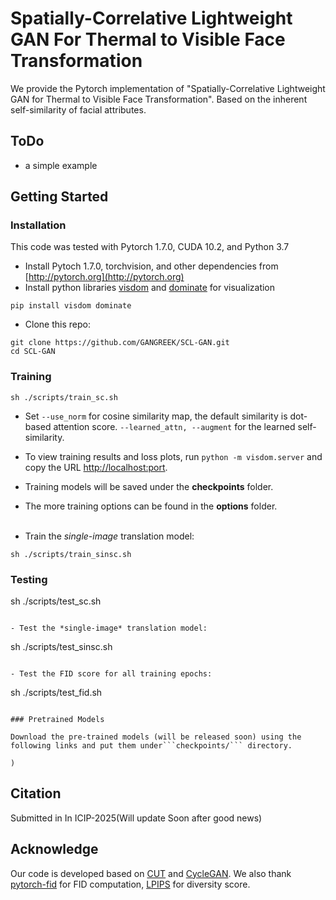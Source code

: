 
# Spatially-Correlative Lightweight GAN For Thermal to Visible Face Transformation



We provide the Pytorch implementation of "Spatially-Correlative Lightweight GAN for Thermal
to Visible Face Transformation". Based on the inherent self-similarity of facial attributes.

## ToDo
- a simple example 

## Getting Started

### Installation
This code was tested with Pytorch 1.7.0, CUDA 10.2, and Python 3.7

- Install Pytoch 1.7.0, torchvision, and other dependencies from [http://pytorch.org](http://pytorch.org)
- Install python libraries [visdom](https://github.com/facebookresearch/visdom) and [dominate](https://github.com/Knio/dominate) for visualization

```
pip install visdom dominate
```
- Clone this repo:

```
git clone https://github.com/GANGREEK/SCL-GAN.git
cd SCL-GAN

```


### Training



```
sh ./scripts/train_sc.sh 
```

- Set ```--use_norm``` for cosine similarity map, the default similarity is dot-based attention score. ```--learned_attn, --augment``` for the learned self-similarity.
- To view training results and loss plots, run ```python -m visdom.server``` and copy the URL [http://localhost:port](http://localhost:port).
- Training models will be saved under the **checkpoints** folder.
- The more training options can be found in the **options** folder.
<br><br>


- Train the *single-image* translation model:

```
sh ./scripts/train_sinsc.sh 
```

### Testing


sh ./scripts/test_sc.sh
```

- Test the *single-image* translation model:

```
sh ./scripts/test_sinsc.sh
```

- Test the FID score for all training epochs:

```
sh ./scripts/test_fid.sh
```

### Pretrained Models

Download the pre-trained models (will be released soon) using the following links and put them under```checkpoints/``` directory.

)
```
## Citation
Submitted in In ICIP-2025(Will update Soon after good news)

## Acknowledge
Our code is developed based on [CUT](https://github.com/taesungp/contrastive-unpaired-translation) and [CycleGAN](https://github.com/junyanz/pytorch-CycleGAN-and-pix2pix). We also thank [pytorch-fid](https://github.com/mseitzer/pytorch-fid) for FID computation,  [LPIPS](https://github.com/richzhang/PerceptualSimilarity) for diversity score.



